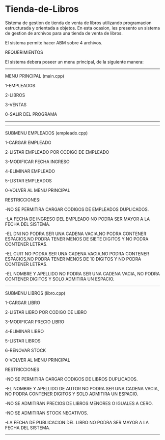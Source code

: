 # Tienda-de-Libros
Sistema de gestion de tienda de venta de libros utilizando programacion estructurada y orientada a objetos.
En esta ocasion, les presento un sistema de gestion de archivos para una tienda de venta de libros.

El sistema permite hacer ABM sobre 4 archivos.

REQUERIMIENTOS 

El sistema debera poseer un menu principal, de la siguiente manera:

-----------------------------------------------------------------------------------------

MENU PRINCIPAL (main.cpp)


1-EMPLEADOS

2-LIBROS

3-VENTAS

0-SALIR DEL PROGRAMA

-----------------------------------------------------------------------------------------

-----------------------------------------------------------------------------------------


SUBMENU EMPLEADOS (empleado.cpp)


1-CARGAR EMPLEADO

2-LISTAR EMPLEADO POR CODIGO DE EMPLEADO

3-MODIFICAR FECHA INGRESO

4-ELIMINAR EMPLEADO

5-LISTAR EMPLEADOS

0-VOLVER AL MENU PRINCIPAL




RESTRICCIONES:

-NO SE PERMITIRA CARGAR CODIGOS DE EMPLEADOS DUPLICADOS.

-LA FECHA DE INGRESO DEL EMPLEADO NO PODRA SER MAYOR A LA FECHA DEL SISTEMA.

-EL DNI NO PODRA SER UNA CADENA VACIA,NO PODRA CONTENER ESPACIOS,NO PODRA TENER MENOS DE SIETE DIGITOS Y NO PODRA CONTENER LETRAS.

-EL CUIT NO PODRA SER UNA CADENA VACIA,NO PODRA CONTENER ESPACIOS,NO PODRA TENER MENOS DE 10 DIGITOS Y NO PODRA CONTENER LETRAS.

-EL NOMBRE Y APELLIDO NO PODRA SER UNA CADENA VACIA, NO PODRA CONTENER DIGITOS Y SOLO ADMITIRA UN ESPACIO.


-----------------------------------------------------------------------------------------

SUBMENU LIBROS (libro.cpp)


1-CARGAR LIBRO

2-LISTAR LIBRO POR CODIGO DE LIBRO

3-MODIFICAR PRECIO LIBRO

4-ELIMINAR LIBRO

5-LISTAR LIBROS

6-RENOVAR STOCK


0-VOLVER AL MENU PRINCIPAL


RESTRICCIONES


-NO SE PERMITIRA CARGAR CODIGOS DE LIBROS DUPLICADOS.

-EL NOMBRE Y APELLIDO DE AUTOR NO PODRA SER UNA CADENA VACIA, NO PODRA CONTENER DIGITOS Y SOLO ADMITIRA UN ESPACIO.

-NO SE ADMITIRAN PRECIOS DE LIBROS MENORES O IGUALES A CERO.

-NO SE ADMITIRAN STOCK NEGATIVOS.

-LA FECHA DE PUBLICACION DEL LIBRO NO PODRA SER MAYOR A LA FECHA DEL SISTEMA.


-----------------------------------------------------------------------------------------




